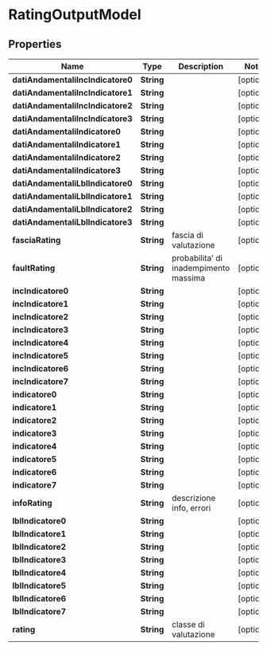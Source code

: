 # RatingOutputModel

## Properties
Name | Type | Description | Notes
------------ | ------------- | ------------- | -------------
**datiAndamentaliIncIndicatore0** | **String** |  |  [optional]
**datiAndamentaliIncIndicatore1** | **String** |  |  [optional]
**datiAndamentaliIncIndicatore2** | **String** |  |  [optional]
**datiAndamentaliIncIndicatore3** | **String** |  |  [optional]
**datiAndamentaliIndicatore0** | **String** |  |  [optional]
**datiAndamentaliIndicatore1** | **String** |  |  [optional]
**datiAndamentaliIndicatore2** | **String** |  |  [optional]
**datiAndamentaliIndicatore3** | **String** |  |  [optional]
**datiAndamentaliLblIndicatore0** | **String** |  |  [optional]
**datiAndamentaliLblIndicatore1** | **String** |  |  [optional]
**datiAndamentaliLblIndicatore2** | **String** |  |  [optional]
**datiAndamentaliLblIndicatore3** | **String** |  |  [optional]
**fasciaRating** | **String** | fascia di valutazione |  [optional]
**faultRating** | **String** | probabilita’ di inadempimento massima |  [optional]
**incIndicatore0** | **String** |  |  [optional]
**incIndicatore1** | **String** |  |  [optional]
**incIndicatore2** | **String** |  |  [optional]
**incIndicatore3** | **String** |  |  [optional]
**incIndicatore4** | **String** |  |  [optional]
**incIndicatore5** | **String** |  |  [optional]
**incIndicatore6** | **String** |  |  [optional]
**incIndicatore7** | **String** |  |  [optional]
**indicatore0** | **String** |  |  [optional]
**indicatore1** | **String** |  |  [optional]
**indicatore2** | **String** |  |  [optional]
**indicatore3** | **String** |  |  [optional]
**indicatore4** | **String** |  |  [optional]
**indicatore5** | **String** |  |  [optional]
**indicatore6** | **String** |  |  [optional]
**indicatore7** | **String** |  |  [optional]
**infoRating** | **String** | descrizione info, errori |  [optional]
**lblIndicatore0** | **String** |  |  [optional]
**lblIndicatore1** | **String** |  |  [optional]
**lblIndicatore2** | **String** |  |  [optional]
**lblIndicatore3** | **String** |  |  [optional]
**lblIndicatore4** | **String** |  |  [optional]
**lblIndicatore5** | **String** |  |  [optional]
**lblIndicatore6** | **String** |  |  [optional]
**lblIndicatore7** | **String** |  |  [optional]
**rating** | **String** | classe di valutazione |  [optional]
